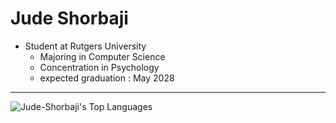 # Jude Shorbaji
- Student at Rutgers University 
  - Majoring in Computer Science
  - Concentration in Psychology
  - expected graduation : May 2028
---
![Jude-Shorbaji's Top Languages](https://github-readme-stats.vercel.app/api/top-langs/?username=Jude-Shorbaji&theme=radical&show_icons=true&hide_border=true&layout=compact)


